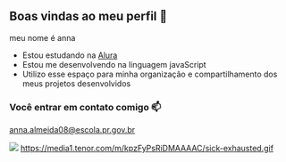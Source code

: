 ## Boas vindas ao meu perfil 💙


meu nome é anna
- Estou estudando na [Alura](https://www.alura.com.br)
- Estou me desenvolvendo na linguagem javaScript
- Utilizo esse espaço para minha organizaçâo e compartilhamento dos meus projetos desenvolvidos

###  Você entrar em contato comigo 📫

anna.almeida08@escola.pr.gov.br



![](https://media1.tenor.com/m/kpzFyPsRiDMAAAAC/sick-exhausted.gif)
https://media1.tenor.com/m/kpzFyPsRiDMAAAAC/sick-exhausted.gif
